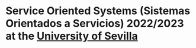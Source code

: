 Service Oriented Systems (Sistemas Orientados a Servicios) 2022/2023 at the [University of Sevilla](https://www.us.es)
====================
